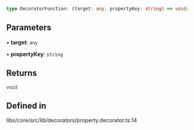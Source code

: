 ```ts
type DecoratorFunction: (target: any, propertyKey: string) => void;
```

## Parameters

• **target**: `any`

• **propertyKey**: `string`

## Returns

`void`

## Defined in

libs/core/src/lib/decorators/property.decorator.ts:14
